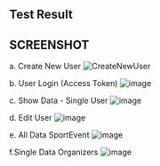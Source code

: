 ## Test Result


## SCREENSHOT 
a. Create New User
![CreateNewUser](https://user-images.githubusercontent.com/27715383/209502453-81dc70de-005c-4161-92f6-eca7120e5df6.png)

b. User Login (Access Token)
![image](https://user-images.githubusercontent.com/27715383/209502747-9d034b87-a293-4f28-8644-ff4848a4a051.png)

c. Show Data - Single User
![image](https://user-images.githubusercontent.com/27715383/209502926-5c229bdb-5594-4e40-97f4-2b55a2f0f0c6.png)

d. Edit User
![image](https://user-images.githubusercontent.com/27715383/209503153-8e5ecba5-c0df-4d77-bf16-11b502d14d51.png)

e. All Data SportEvent
![image](https://user-images.githubusercontent.com/27715383/209503443-5a8c6a30-f77f-4ffd-845c-a9c4f6a575e4.png)

f.Single Data Organizers
![image](https://user-images.githubusercontent.com/27715383/209503532-7186a0d0-84f0-41bc-82c3-e2263d70d519.png)